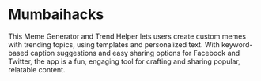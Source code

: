 # Mumbaihacks
This Meme Generator and Trend Helper lets users create custom memes with trending topics, using templates and personalized text. With keyword-based caption suggestions and easy sharing options for Facebook and Twitter, the app is a fun, engaging tool for crafting and sharing popular, relatable content.
